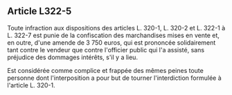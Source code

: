 Article L322-5
----
Toute infraction aux dispositions des articles L. 320-1, L. 320-2 et L. 322-1 à
L. 322-7 est punie de la confiscation des marchandises mises en vente et, en
outre, d'une amende de 3 750 euros, qui est prononcée solidairement tant contre
le vendeur que contre l'officier public qui l'a assisté, sans préjudice des
dommages intérêts, s'il y a lieu.

Est considérée comme complice et frappée des mêmes peines toute personne dont
l'interposition a pour but de tourner l'interdiction formulée à l'article L.
320-1.
